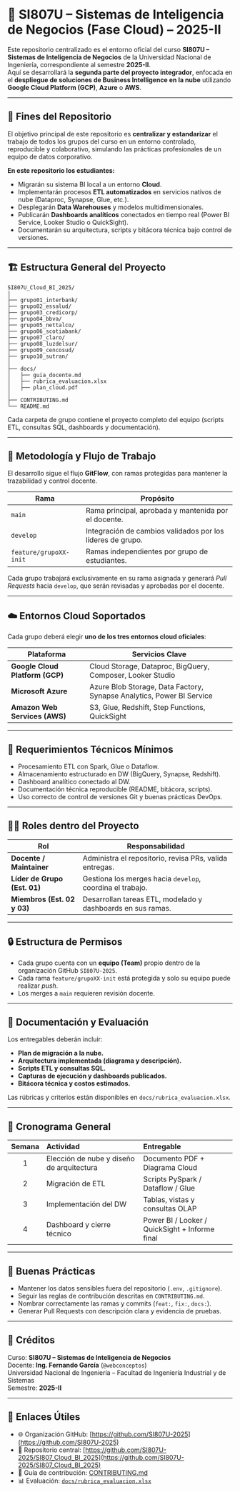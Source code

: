# 🧠 SI807U – Sistemas de Inteligencia de Negocios (Fase Cloud) – 2025-II

Este repositorio centralizado es el entorno oficial del curso **SI807U – Sistemas de Inteligencia de Negocios** de la Universidad Nacional de Ingeniería, correspondiente al semestre **2025-II**.  
Aquí se desarrollará la **segunda parte del proyecto integrador**, enfocada en el **despliegue de soluciones de Business Intelligence en la nube** utilizando **Google Cloud Platform (GCP)**, **Azure** o **AWS**.

---

## 🎯 Fines del Repositorio

El objetivo principal de este repositorio es **centralizar y estandarizar** el trabajo de todos los grupos del curso en un entorno controlado, reproducible y colaborativo, simulando las prácticas profesionales de un equipo de datos corporativo.

**En este repositorio los estudiantes:**
- Migrarán su sistema BI local a un entorno **Cloud**.  
- Implementarán procesos **ETL automatizados** en servicios nativos de nube (Dataproc, Synapse, Glue, etc.).  
- Desplegarán **Data Warehouses** y modelos multidimensionales.  
- Publicarán **Dashboards analíticos** conectados en tiempo real (Power BI Service, Looker Studio o QuickSight).  
- Documentarán su arquitectura, scripts y bitácora técnica bajo control de versiones.  

---

## 🏗️ Estructura General del Proyecto

```
SI807U_Cloud_BI_2025/
│
├── grupo01_interbank/
├── grupo02_essalud/
├── grupo03_credicorp/
├── grupo04_bbva/
├── grupo05_nettalco/
├── grupo06_scotiabank/
├── grupo07_claro/
├── grupo08_luzdelsur/
├── grupo09_cencosud/
├── grupo10_sutran/
│
├── docs/
│   ├── guia_docente.md
│   ├── rubrica_evaluacion.xlsx
│   ├── plan_cloud.pdf
│
├── CONTRIBUTING.md
└── README.md
```

Cada carpeta de grupo contiene el proyecto completo del equipo (scripts ETL, consultas SQL, dashboards y documentación).

---

## 🧩 Metodología y Flujo de Trabajo

El desarrollo sigue el flujo **GitFlow**, con ramas protegidas para mantener la trazabilidad y control docente.

| Rama | Propósito |
|------|------------|
| `main` | Rama principal, aprobada y mantenida por el docente. |
| `develop` | Integración de cambios validados por los líderes de grupo. |
| `feature/grupoXX-init` | Ramas independientes por grupo de estudiantes. |

Cada grupo trabajará exclusivamente en su rama asignada y generará *Pull Requests* hacia `develop`, que serán revisadas y aprobadas por el docente.

---

## ☁️ Entornos Cloud Soportados

Cada grupo deberá elegir **uno de los tres entornos cloud oficiales**:

| Plataforma | Servicios Clave |
|-------------|----------------|
| **Google Cloud Platform (GCP)** | Cloud Storage, Dataproc, BigQuery, Composer, Looker Studio |
| **Microsoft Azure** | Azure Blob Storage, Data Factory, Synapse Analytics, Power BI Service |
| **Amazon Web Services (AWS)** | S3, Glue, Redshift, Step Functions, QuickSight |

---

## 🧰 Requerimientos Técnicos Mínimos

- Procesamiento ETL con Spark, Glue o Dataflow.  
- Almacenamiento estructurado en DW (BigQuery, Synapse, Redshift).  
- Dashboard analítico conectado al DW.  
- Documentación técnica reproducible (README, bitácora, scripts).  
- Uso correcto de control de versiones Git y buenas prácticas DevOps.

---

## 🧑‍💻 Roles dentro del Proyecto

| Rol | Responsabilidad |
|------|----------------|
| **Docente / Maintainer** | Administra el repositorio, revisa PRs, valida entregas. |
| **Líder de Grupo (Est. 01)** | Gestiona los merges hacia `develop`, coordina el trabajo. |
| **Miembros (Est. 02 y 03)** | Desarrollan tareas ETL, modelado y dashboards en sus ramas. |

---

## 🔒 Estructura de Permisos

- Cada grupo cuenta con un **equipo (Team)** propio dentro de la organización GitHub `SI807U-2025`.  
- Cada rama `feature/grupoXX-init` está protegida y solo su equipo puede realizar *push*.  
- Los merges a `main` requieren revisión docente.  

---

## 🧾 Documentación y Evaluación

Los entregables deberán incluir:
- **Plan de migración a la nube.**  
- **Arquitectura implementada (diagrama y descripción).**  
- **Scripts ETL y consultas SQL.**  
- **Capturas de ejecución y dashboards publicados.**  
- **Bitácora técnica y costos estimados.**

Las rúbricas y criterios están disponibles en `docs/rubrica_evaluacion.xlsx`.

---

## 📅 Cronograma General

| Semana | Actividad | Entregable |
|:--:|:--|:--|
| 1 | Elección de nube y diseño de arquitectura | Documento PDF + Diagrama Cloud |
| 2 | Migración de ETL | Scripts PySpark / Dataflow / Glue |
| 3 | Implementación del DW | Tablas, vistas y consultas OLAP |
| 4 | Dashboard y cierre técnico | Power BI / Looker / QuickSight + Informe final |

---

## 🧠 Buenas Prácticas

- Mantener los datos sensibles fuera del repositorio (`.env`, `.gitignore`).  
- Seguir las reglas de contribución descritas en `CONTRIBUTING.md`.  
- Nombrar correctamente las ramas y commits (`feat:`, `fix:`, `docs:`).  
- Generar Pull Requests con descripción clara y evidencia de pruebas.  

---

## 🏁 Créditos

Curso: **SI807U – Sistemas de Inteligencia de Negocios**  
Docente: **Ing. Fernando García** (`@webconceptos`)  
Universidad Nacional de Ingeniería – Facultad de Ingeniería Industrial y de Sistemas  
Semestre: **2025-II**

---

## 🔗 Enlaces Útiles

- 🌐 Organización GitHub: [https://github.com/SI807U-2025](https://github.com/SI807U-2025)  
- 📘 Repositorio central: [https://github.com/SI807U-2025/SI807_Cloud_BI_2025](https://github.com/SI807U-2025/SI807_Cloud_BI_2025)  
- 🧩 Guía de contribución: [CONTRIBUTING.md](./CONTRIBUTING.md)  
- 📊 Evaluación: [`docs/rubrica_evaluacion.xlsx`](./docs/rubrica_evaluacion.xlsx)
